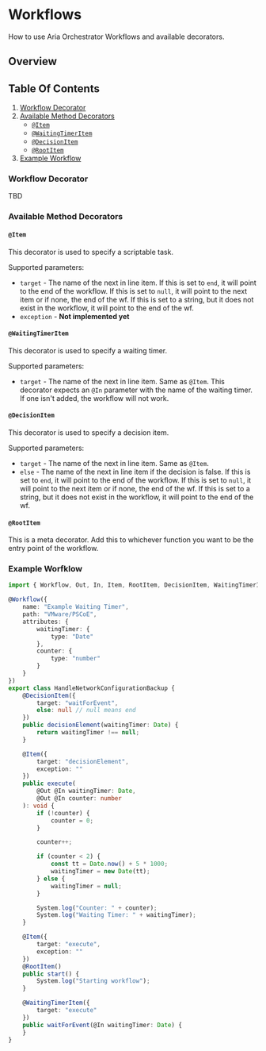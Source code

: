 # Workflows

How to use Aria Orchestrator Workflows and available decorators.

## Overview

## Table Of Contents

1. [Workflow Decorator](#workflow-decorator)
2. [Available Method Decorators](#available-method-decorators)
    - [`@Item`](#item)
    - [`@WaitingTimerItem`](#waitingtimeritem)
    - [`@DecisionItem`](#decisionitem)
    - [`@RootItem`](#rootitem)
3. [Example Workflow](#example-workflow)

### Workflow Decorator

TBD

### Available Method Decorators

#### `@Item`

This decorator is used to specify a scriptable task.

Supported parameters:
- `target` - The name of the next in line item. If this is set to `end`, it will point to the end of the workflow. 
              If this is set to `null`, it will point to the next item or if none, the end of the wf.
              If this is set to a string, but it does not exist in the workflow, it will point to the end of the wf.
- `exception` - **Not implemented yet**

#### `@WaitingTimerItem`

This decorator is used to specify a waiting timer.

Supported parameters:
- `target` - The name of the next in line item. Same as `@Item`.
This decorator expects an `@In` parameter with the name of the waiting timer. If one isn't added, the workflow will not work.

#### `@DecisionItem`

This decorator is used to specify a decision item.

Supported parameters:
- `target` - The name of the next in line item. Same as `@Item`.
- `else` - The name of the next in line item if the decision is false. If this is set to `end`, it will point to the end of the workflow. 
            If this is set to `null`, it will point to the next item or if none, the end of the wf.
            If this is set to a string, but it does not exist in the workflow, it will point to the end of the wf.

#### `@RootItem`

This is a meta decorator. Add this to whichever function you want to be the entry point of the workflow.


### Example Worfklow

```ts
import { Workflow, Out, In, Item, RootItem, DecisionItem, WaitingTimerItem } from "vrotsc-annotations";

@Workflow({
	name: "Example Waiting Timer",
	path: "VMware/PSCoE",
	attributes: {
		waitingTimer: {
			type: "Date"
		},
		counter: {
			type: "number"
		}
	}
})
export class HandleNetworkConfigurationBackup {
	@DecisionItem({
		target: "waitForEvent",
		else: null // null means end
	})
	public decisionElement(waitingTimer: Date) {
		return waitingTimer !== null;
	}

	@Item({
		target: "decisionElement",
		exception: ""
	})
	public execute(
		@Out @In waitingTimer: Date,
		@Out @In counter: number
	): void {
		if (!counter) {
			counter = 0;
		}

		counter++;

		if (counter < 2) {
			const tt = Date.now() + 5 * 1000;
			waitingTimer = new Date(tt);
		} else {
			waitingTimer = null;
		}

		System.log("Counter: " + counter);
		System.log("Waiting Timer: " + waitingTimer);
	}

	@Item({
		target: "execute",
		exception: ""
	})
	@RootItem()
	public start() {
		System.log("Starting workflow");
	}

	@WaitingTimerItem({
		target: "execute"
	})
	public waitForEvent(@In waitingTimer: Date) {
	}
}
```


